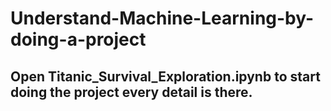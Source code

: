 # Understand-Machine-Learning-by-doing-a-project
## Open Titanic_Survival_Exploration.ipynb to start doing the project every detail is there.
